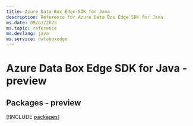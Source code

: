 ```yaml
---
title: Azure Data Box Edge SDK for Java
description: Reference for Azure Data Box Edge SDK for Java
ms.date: 09/03/2025
ms.topic: reference
ms.devlang: java
ms.service: databoxedge
---
```

# Azure Data Box Edge SDK for Java - preview
## Packages - preview
[!INCLUDE [packages](data-box-edge-index.md)]
